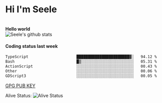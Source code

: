 <h1>Hi I'm Seele</h1>
<br>
<b> Hello world</b>
<br>
<img src="https://github-readme-stats-eight-jade.vercel.app/api?username=Seele0oO&show_icons=true&icon_color=0366d6&bg_color=ffffff&hide_title=true&hide=contribs&include_all_commits=true" alt="Seele's github stats"/>
<br>

<h4>Coding status last week </h4>

<!--START_SECTION:waka-->

```txt
TypeScript                     ███████████████████████▓░   94.12 %
Bash                           █▒░░░░░░░░░░░░░░░░░░░░░░░   05.31 %
ActionScript                   ░░░░░░░░░░░░░░░░░░░░░░░░░   00.43 %
Other                          ░░░░░░░░░░░░░░░░░░░░░░░░░   00.06 %
GDScript3                      ░░░░░░░░░░░░░░░░░░░░░░░░░   00.05 %
```

<!--END_SECTION:waka-->



[GPG PUB KEY](https://keys.openpgp.org/vks/v1/by-fingerprint/3FCE91BF5B9666B55B67213C4C57B7824A5B6680)

Alive Status: ![Alive Status](	https://hc.dvd.moe/badge/60bc779b-9835-415f-9cb9-15fd9d/ZsLaAAbE.svg)
